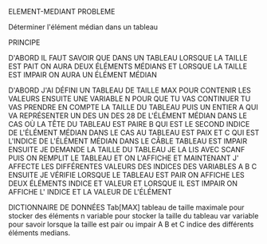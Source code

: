 ELEMENT-MEDIANT
PROBLEME

Déterminer l'élément médian dans un tableau

PRINCIPE

D'ABORD IL FAUT SAVOIR QUE DANS UN TABLEAU LORSQUE LA TAILLE EST PAIT ON AURA DEUX ÉLÉMENTS MÉDIANS ET LORSQUE LA TAILLE EST IMPAIR ON AURA UN ÉLÉMENT MÉDIAN

D'ABORD J'AI DÉFINI UN TABLEAU DE TAILLE MAX POUR CONTENIR LES VALEURS ENSUITE UNE VARIABLE N POUR QUE TU VAS CONTINUER TU VAS PRENDRE EN COMPTE LA TAILLE DU TABLEAU PUIS UN ENTIER A QUI VA REPRÉSENTER UN DES UN DES 28 DE L'ÉLÉMENT MÉDIAN DANS LE CAS OÙ LA TÊTE DU TABLEAU EST PAIRE B QUI EST LE SECOND INDICE DE L'ÉLÉMENT MÉDIAN DANS LE CAS AU TABLEAU EST PAIX ET C QUI EST L'INDICE DE L'ÉLÉMENT MÉDIAN DANS LE CÂBLE TABLEAU EST IMPAIR ENSUITE JE DEMANDE LA TAILLE DU TABLEAU JE LA LIS AVEC SCANF PUIS ON REMPLIT LE TABLEAU ET ON L'AFFICHE ET MAINTENANT J' AFFECTE LES DIFFÉRENTES VALEURS DES INDICES DES VARIABLES A B C ENSUITE JE VÉRIFIE LORSQUE LE TABLEAU EST PAIR ON AFFICHE LES DEUX ÉLÉMENTS INDICE ET VALEUR ET LORSQUE IL EST IMPAIR ON AFFICHE L' INDICE ET LA VALEUR DE L'ÉLÉMENT

DICTIONNAIRE DE DONNÉES Tab[MAX] tableau de taille maximale pour stocker des éléments n variable pour stocker la taille du tableau var variable pour savoir lorsque la taille est pair ou impair A B et C indice des différents éléments medians.
